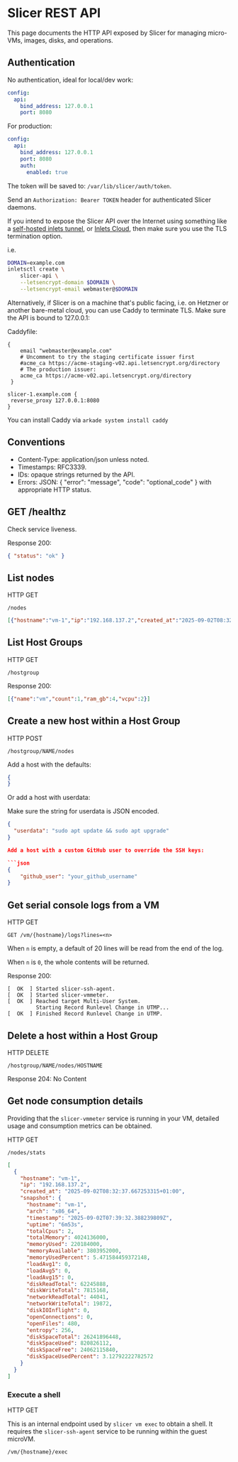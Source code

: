 # Slicer REST API

This page documents the HTTP API exposed by Slicer for managing micro-VMs, images, disks, and operations.

## Authentication

No authentication, ideal for local/dev work:

```yaml
config:
  api:
    bind_address: 127.0.0.1
    port: 8080
```

For production:

```yaml
config:
  api:
    bind_address: 127.0.0.1
    port: 8080
    auth:
      enabled: true
```

The token will be saved to: `/var/lib/slicer/auth/token`.

Send an `Authorization: Bearer TOKEN` header for authenticated Slicer daemons.

If you intend to expose the Slicer API over the Internet using something like a [self-hosted inlets tunnel](https://inlets.dev/), or [Inlets Cloud](https://cloud.inlets.dev), then make sure you use the TLS termination option.

i.e.

```bash
DOMAIN=example.com
inletsctl create \
    slicer-api \
    --letsencrypt-domain $DOMAIN \
    --letsencrypt-email webmaster@$DOMAIN
```

Alternatively, if Slicer is on a machine that's public facing, i.e. on Hetzner or another bare-metal cloud, you can use Caddy to terminate TLS. Make sure the API is bound to 127.0.0.1:

Caddyfile:

```
{
    email "webmaster@example.com"
    # Uncomment to try the staging certificate issuer first
    #acme_ca https://acme-staging-v02.api.letsencrypt.org/directory
    # The production issuer:
    acme_ca https://acme-v02.api.letsencrypt.org/directory
 }

slicer-1.example.com {
 reverse_proxy 127.0.0.1:8080
}
```

You can install Caddy via `arkade system install caddy`

## Conventions

- Content-Type: application/json unless noted.
- Timestamps: RFC3339.
- IDs: opaque strings returned by the API.
- Errors: JSON: { "error": "message", "code": "optional_code" } with appropriate HTTP status.

## GET /healthz

Check service liveness.

Response 200:
```json
{ "status": "ok" }
```

## List nodes

HTTP GET

`/nodes`

```json
[{"hostname":"vm-1","ip":"192.168.137.2","created_at":"2025-09-02T08:32:37.667253315+01:00"}]
```

## List Host Groups

HTTP GET

`/hostgroup`

Response 200:

```json
[{"name":"vm","count":1,"ram_gb":4,"vcpu":2}]
```

## Create a new host within a Host Group

HTTP POST

`/hostgroup/NAME/nodes`

Add a host with the defaults:

```json
{
}
```

Or add a host with userdata:

Make sure the string for userdata is JSON encoded.

```json
{
  "userdata": "sudo apt update && sudo apt upgrade"
}

Add a host with a custom GitHub user to override the SSH keys:

```json
{
    "github_user": "your_github_username"
}
```

## Get serial console logs from a VM

HTTP GET

`GET /vm/{hostname}/logs?lines=<n>`

When `n` is empty, a default of 20 lines will be read from the end of the log.

When `n` is `0`, the whole contents will be returned.

Response 200:

```
[  OK  ] Started slicer-ssh-agent.
[  OK  ] Started slicer-vmmeter.
[  OK  ] Reached target Multi-User System.
         Starting Record Runlevel Change in UTMP...
[  OK  ] Finished Record Runlevel Change in UTMP.
```

## Delete a host within a Host Group

HTTP DELETE

`/hostgroup/NAME/nodes/HOSTNAME`

Response 204: No Content

## Get node consumption details

Providing that the `slicer-vmmeter` service is running in your VM, detailed usage and consumption metrics can be obtained.

HTTP GET

`/nodes/stats`

```json
[
  {
    "hostname": "vm-1",
    "ip": "192.168.137.2",
    "created_at": "2025-09-02T08:32:37.667253315+01:00",
    "snapshot": {
      "hostname": "vm-1",
      "arch": "x86_64",
      "timestamp": "2025-09-02T07:39:32.388239809Z",
      "uptime": "6m53s",
      "totalCpus": 2,
      "totalMemory": 4024136000,
      "memoryUsed": 220184000,
      "memoryAvailable": 3803952000,
      "memoryUsedPercent": 5.471584459372148,
      "loadAvg1": 0,
      "loadAvg5": 0,
      "loadAvg15": 0,
      "diskReadTotal": 62245888,
      "diskWriteTotal": 7815168,
      "networkReadTotal": 44041,
      "networkWriteTotal": 19872,
      "diskIOInflight": 0,
      "openConnections": 0,
      "openFiles": 480,
      "entropy": 256,
      "diskSpaceTotal": 26241896448,
      "diskSpaceUsed": 820826112,
      "diskSpaceFree": 24062115840,
      "diskSpaceUsedPercent": 3.12792222782572
    }
  }
]
```

### Execute a shell

HTTP GET

This is an internal endpoint used by `slicer vm exec` to obtain a shell. It requires the `slicer-ssh-agent` service to be running within the guest microVM.

`/vm/{hostname}/exec`

